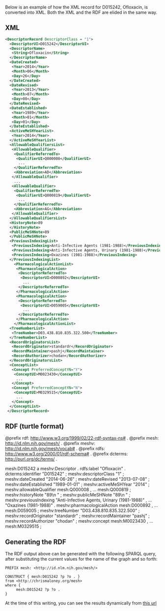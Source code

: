 Below is an example of how the XML record for D015242, Ofloxacin, is converted into XML.  Both the XML and the RDF are elided in the same way.

## XML

```xml
<DescriptorRecord DescriptorClass = "1">
  <DescriptorUI>D015242</DescriptorUI>
  <DescriptorName>
   <String>Ofloxacin</String>
  </DescriptorName>
  <DateCreated>
   <Year>2014</Year>
   <Month>06</Month>
   <Day>26</Day>
  </DateCreated>
  <DateRevised>
   <Year>2013</Year>
   <Month>07</Month>
   <Day>08</Day>
  </DateRevised>
  <DateEstablished>
   <Year>1989</Year>
   <Month>01</Month>
   <Day>01</Day>
  </DateEstablished>
  <ActiveMeSHYearList>
   <Year>2014</Year>
  </ActiveMeSHYearList>
  <AllowableQualifiersList>
   <AllowableQualifier>
    <QualifierReferredTo>
     <QualifierUI>Q000008</QualifierUI>
      ...
    </QualifierReferredTo>
    <Abbreviation>AD</Abbreviation>
   </AllowableQualifier>
    ...
   <AllowableQualifier>
    <QualifierReferredTo>
     <QualifierUI>Q000819</QualifierUI>
      ...
    </QualifierReferredTo>
    <Abbreviation>AG</Abbreviation>
   </AllowableQualifier>
  </AllowableQualifiersList>
  <HistoryNote>89
  </HistoryNote>
  <PublicMeSHNote>89
  </PublicMeSHNote>
  <PreviousIndexingList>
   <PreviousIndexing>Anti-Infective Agents (1981-1988)</PreviousIndexing>
   <PreviousIndexing>Anti-Infective Agents, Urinary (1981-1988)</PreviousIndexing>
   <PreviousIndexing>Oxazines (1981-1988)</PreviousIndexing>
  </PreviousIndexingList>
    <PharmacologicalActionList>
     <PharmacologicalAction>
      <DescriptorReferredTo>
       <DescriptorUI>D000892</DescriptorUI>
        ...
      </DescriptorReferredTo>
     </PharmacologicalAction>
     <PharmacologicalAction>
      <DescriptorReferredTo>
       <DescriptorUI>D059005</DescriptorUI>
        ...
      </DescriptorReferredTo>
     </PharmacologicalAction>
    </PharmacologicalActionList>
  <TreeNumberList>
   <TreeNumber>D03.438.810.835.322.500</TreeNumber>
  </TreeNumberList>
  <RecordOriginatorsList>
   <RecordOriginator>standardr</RecordOriginator>
   <RecordMaintainer>pashj</RecordMaintainer>
   <RecordAuthorizer>chodan</RecordAuthorizer>
  </RecordOriginatorsList>
  <ConceptList>
   <Concept PreferredConceptYN="Y">
    <ConceptUI>M0023430</ConceptUI>
     ...
   </Concept>
   <Concept PreferredConceptYN="N">
    <ConceptUI>M0329515</ConceptUI>
     ...
   </Concept>
  </ConceptList>
 </DescriptorRecord>
```

## RDF (turtle format)

@prefix rdf:     <http://www.w3.org/1999/02/22-rdf-syntax-ns#> .
@prefix mesh:    <http://id.nlm.nih.gov/mesh/> .
@prefix meshv:   <http://id.nlm.nih.gov/mesh/vocab#> .
@prefix rdfs:    <http://www.w3.org/2000/01/rdf-schema#> .
@prefix dcterms: <http://purl.org/dc/terms/> .

mesh:D015242 a  meshv:Descriptor .
  rdfs:label  "Ofloxacin" .
  dcterms:identifier  "D015242" ;
  meshv:descriptorClass "1" ;
  meshv:dateCreated "2014-06-26" ;
  meshv:dateRevised "2013-07-08" ;
  meshv:dateEstablished "1989-01-01" ;
  meshv:activeMeSHYear  "2014" ;
  meshv:allowableQualifier  mesh:Q000008 ,
    ...
    mesh:Q000819 ;
  meshv:historyNote "89\n  " ;
  meshv:publicMeSHNote  "89\n  " ;
  meshv:previousIndexing  "Anti-Infective Agents, Urinary (1981-1988)" ,
    ...
    "Oxazines (1981-1988)" .
  meshv:pharmacologicalAction mesh:D000892 ,
    ...
    mesh:D059005 ;
  meshv:treeNumber  "D03.438.810.835.322.500" ;
  meshv:recordOriginator  "standardr" ;
  meshv:recordMaintainer  "pashj" ;
  meshv:recordAuthorizer  "chodan" ;
  meshv:concept mesh:M0023430 ,
    ...
    mesh:M0329515 ;

## Generating the RDF

The RDF output above can be generated with the following SPARQL query, after substituting the current values for the name of the graph and so forth:

```sparql
PREFIX mesh: <http://id.nlm.nih.gov/mesh/>

CONSTRUCT { mesh:D015242 ?p ?o . }
from <http://chrismaloney.org/mesh>
where {
     mesh:D015242 ?p ?o .
}
```

At the time of this writing, you can see the results dynamically from [this
url](http://jatspan.org:8890/sparql?query=PREFIX%20mesh%3A%20%3Chttp%3A%2F%2Fid.nlm.nih.gov%2Fmesh%2F%3E%0A%0ACONSTRUCT%20%7B%20mesh%3AD015242%20%3Fp%20%3Fo%20.%20%7D%0Afrom%20%3Chttp%3A%2F%2Fchrismaloney.org%2Fmesh%3E%0Awhere%20%7B%0A%20%20%20%20%20mesh%3AD015242%20%3Fp%20%3Fo%20.%0A%7D%0A&format=TURTLE)